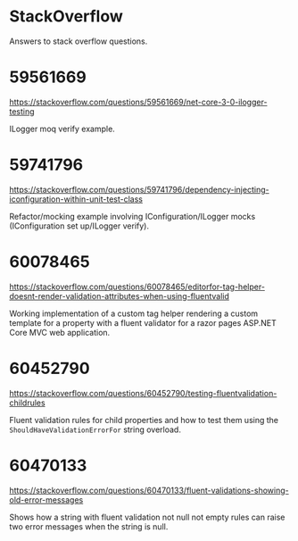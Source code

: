 # StackOverflow

Answers to stack overflow questions.

# 59561669

https://stackoverflow.com/questions/59561669/net-core-3-0-ilogger-testing

ILogger moq verify example.

# 59741796

https://stackoverflow.com/questions/59741796/dependency-injecting-iconfiguration-within-unit-test-class

Refactor/mocking example involving IConfiguration/ILogger mocks (IConfiguration set up/ILogger verify).

# 60078465

https://stackoverflow.com/questions/60078465/editorfor-tag-helper-doesnt-render-validation-attributes-when-using-fluentvalid

Working implementation of a custom tag helper rendering a custom template for a property with a fluent validator for a razor pages ASP.NET Core MVC web application.

# 60452790

https://stackoverflow.com/questions/60452790/testing-fluentvalidation-childrules

Fluent validation rules for child properties and how to test them using the `ShouldHaveValidationErrorFor` string overload.

# 60470133

https://stackoverflow.com/questions/60470133/fluent-validations-showing-old-error-messages

Shows how a string with fluent validation not null not empty rules can raise two error messages when the string is null.